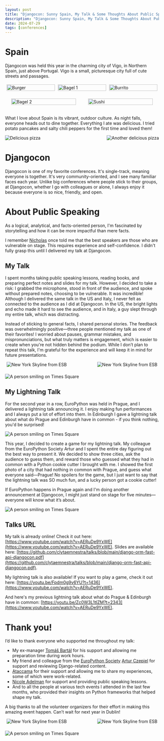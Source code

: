 ```yaml
---
layout: post
title: "Djangocon: Sunny Spain, My Talk & Some Thoughts About Public Speaking"
description: "Djangocon: Sunny Spain, My Talk & Some Thoughts About Public Speaking"
date: 2024-07-29
tags: [conferences]
---
```

# Spain 
Djangocon was held this year in the charming city of Vigo, in Northern Spain, just above Portugal. Vigo is a small, picturesque city full of cute streets and passages.

<div style="display: flex; flex-wrap: wrap; justify-content: space-between;">
  <div style="flex: 1 1 30%; margin: 5px;">
    <img src="images/posts/djangocon/sculpture.jpg" alt="Burger" style="width: 100%; height: auto;">
  </div>
  <div style="flex: 1 1 30%; margin: 5px;">
    <img src="images/posts/djangocon/vigo-night.jpg" alt="Bagel 1" style="width: 100%; height: auto;">
  </div>
  <div style="flex: 1 1 30%; margin: 5px;">
    <img src="images/posts/djangocon/vigo-night3.jpg" alt="Burrito" style="width: 100%; height: auto;">
  </div>
  <div style="flex: 1 1 20%; margin: 20px;">
    <img src="images/posts/djangocon/vigo-night2.jpg" alt="Bagel 2" style="width: 100%; height: auto;">
  </div>
  <div style="flex: 1 1 20%; margin: 20px;">
    <img src="images/posts/djangocon/vigo-night4.jpg" alt="Sushi" style="width: 100%; height: auto;">
  </div>
</div>

What I love about Spain is its vibrant, outdoor culture. As night falls, everyone heads out to dine together. Everything I ate was delicious. I tried potato pancakes and salty chili peppers for the first time and loved them!


<div style="display: flex; justify-content: space-between;">
  <img src="./images/posts/djangocon/food1.jpg" alt="Delicious pizza" style="max-width: 45%; height: auto;">
  <img src="./images/posts/djangocon/food2.jpg" alt="Another delicious pizza" style="max-width: 45%; height: auto;">
</div>


# Djangocon 
Djangocon is one of my favorite conferences. It's single-track, meaning everyone is together. It's very community-oriented, and I see many familiar faces each year. Unlike big conferences where people stick to their groups, at Djangocon, whether I go with colleagues or alone, I always enjoy it because everyone is so nice, friendly, and open.

# About Public Speaking 
As a logical, analytical, and facts-oriented person, I'm fascinated by storytelling and how it can be more impactful than mere facts.

I remember [Nicholas](https://ntoll.org/) once told me that the best speakers are those who are vulnerable on stage. This requires experience and self-confidence. I didn't fully grasp this until I delivered my talk at Djangocon.

## My Talk
I spent months taking public speaking lessons, reading books, and preparing perfect notes and slides for my talk. However, I decided to take a risk: I grabbed the microphone, stood in front of the audience, and spoke without prepared notes, choosing to be vulnerable. It was incredible! Although I delivered the same talk in the US and Italy, I never felt as connected to the audience as I did at Djangocon. In the US, the bright lights and echo made it hard to see the audience, and in Italy, a guy slept through my entire talk, which was distracting. 

Instead of sticking to general facts, I shared personal stories. The feedback was overwhelmingly positive—three people mentioned my talk as one of their favorites! I worried about pauses, grammar mistakes, and mispronunciations, but what truly matters is engagement, which is easier to create when you're not hidden behind the podium. While I don’t plan to repeat this talk, I'm grateful for the experience and will keep it in mind for future presentations.


<div style="display: flex; justify-content: space-between; margin: 5px;">
  <img src="./images/posts/djangocon/djangocon-cropped.jpg" alt="New York Skyline from ESB" style="max-width: 45%; height: auto;">
  <img src="./images/posts/djangocon/djangocon2-cropped2.jpg" alt="New York Skyline from ESB" style="max-width: 45%; height: auto;">
</div>
<br>
<img src="./images/posts/djangocon/djangocon1.jpg" alt="A person smiling on Times Square" style="max-width: 100%; height: auto;">


## My Lightning Talk 
For the second year in a row, EuroPython was held in Prague, and I delivered a lightning talk announcing it. I enjoy making fun performances and I always put a lot of effort into them. In Edinburgh I gave a lightning talk about what do Prague and Edinburgh have in common - if you think nothing, you'd be surprised! 

<img src="./images/posts/djangocon/lt2.png" alt="A person smiling on Times Square" style="max-width: 100%; height: auto;">

This year, I decided to create a game for my lightning talk. My colleague from the EuroPython Society Artur and I spent the entire day figuring out the best way to present it. We decided to show three cities, ask the audience to guess them, and reward those who guessed what they had in common with a Python cookie cutter I brought with me. I showed the first photo of a city that had nothing in common with Prague, and guess what everyone said—Prague! No spoilers for the game, but I just want to say that the lightning talk was SO much fun, and a lucky person got a cookie cutter!

If EuroPython happens in Prague again and I'm doing another announcement at Djangocon, I might just stand on stage for five minutes—everyone will know what it’s about.

<img src="./images/posts/djangocon/djangocon-lt.jpg" alt="A person smiling on Times Square" style="max-width: 100%; height: auto;">

## Talks URL 
My talk is already online! Check it out here: [https://www.youtube.com/watch?v=AERuDe9YxWE](https://www.youtube.com/watch?v=AERuDe9YxWE). Slides are available here: [https://github.com/clytaemnestra/talks/blob/main/django-orm-fast-api-djangocon.pdf](https://github.com/clytaemnestra/talks/blob/main/django-orm-fast-api-djangocon.pdf).

My lightning talk is also available! If you want to play a game, check it out here: [https://youtu.be/Fpdm0g9v6YU?t=1436](https://www.youtube.com/watch?v=AERuDe9YxWE).

And here's my previous lightning talk about what do Prague & Edinburgh have in common: [https://youtu.be/Zc0W3L1tIZM?t=2343](https://www.youtube.com/watch?v=AERuDe9YxWE).

# Thank you!  
I’d like to thank everyone who supported me throughout my talk:
* My ex-manager [Tomáš Bartál](https://www.linkedin.com/in/tomasbartal) for his support and allowing me preparation time during work hours.
* My friend and colleague from the [EuroPython Society](https://pl.linkedin.com/in/arturczepiel) [Artur Czepiel](https://www.linkedin.com/in/arturczepiel) for support and reviewing Django-related content.
* [Ataccama](https://www.ataccama.com/) for their support and allowing me to share my experiences, some of which were work-related.
* [Nicole Adelman](https://www.linkedin.com/in/nicolejadelmanhtbh) for support and providing public speaking lessons. 
* And to all the people at various tech events I attended in the last few months, who provided their insights on Python frameworks that helped shape my talk.

A big thanks to all the volunteer organizers for their effort in making this amazing event happen. Can’t wait for next year in Dublin!

<div style="display: flex; justify-content: space-between; margin: 5px;">
  <img src="./images/posts/djangocon/vigo-day2.jpg" alt="New York Skyline from ESB" style="max-width: 45%; height: auto;">
  <img src="./images/posts/djangocon/vigo-day.jpg" alt="New York Skyline from ESB" style="max-width: 45%; height: auto;">
</div>
<br>
<img src="./images/posts/djangocon/sea.jpg" alt="A person smiling on Times Square" style="max-width: 100%; height: auto;">
